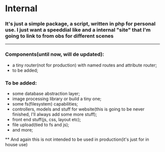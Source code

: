 # Internal
### It's just a simple package, a script, written in php for personal use. I just want a speeddial like and a internal "site" that I'm going to link to from obs for different scenes

***

### Components(until now, will de updated):
- a tiny router(not for production) with named routes and attribute router;
- to be added;

### To be added:
- some database abstraction layer;
- image processing library or build a tiny one;
- some fs(filesystem) capabilities;
- controllers, models and stuff for website(this is going to be never finished, I'll always add some more stuff);
- front end stuff(js, css, layout etc);
- file upload(tied to fs and js);
- and more;


** And again this is not intended to be used in production(it's just for in house use)

